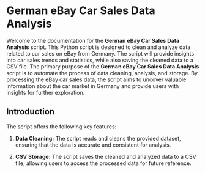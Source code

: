 # German eBay Car Sales Data Analysis

Welcome to the documentation for the **German eBay Car Sales Data Analysis** script. This Python script is designed to clean and analyze data related to car sales on eBay from Germany. The script will provide insights into car sales trends and statistics, while also saving the cleaned data to a CSV file. The primary purpose of the **German eBay Car Sales Data Analysis** script is to automate the process of data cleaning, analysis, and storage. By processing the eBay car sales data, the script aims to uncover valuable information about the car market in Germany and provide users with insights for further exploration.

## Introduction

The script offers the following key features:

1. **Data Cleaning:** The script reads and cleans the provided dataset, ensuring that the data is accurate and consistent for analysis.

2. **CSV Storage:** The script saves the cleaned and analyzed data to a CSV file, allowing users to access the processed data for future reference.
